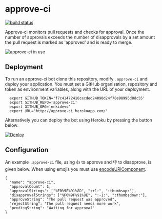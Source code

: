 # approve-ci

[![build status](https://img.shields.io/travis/enkidevs/approve-ci/master.svg?style=flat-square)](https://travis-ci.org/enkidevs/approve-ci)

Approve-ci monitors pull requests and checks for approval. Once the number of approvals exceeds the number of disapprovals by a set amount the pull request is marked as 'approved' and is ready to merge.

![approve-ci in use](http://i.imgur.com/2aMhuzk.png)

## Deployment

To run an approve-ci bot clone this repository, modify `.approve-ci` and deploy your application. You must set a GitHub organisation, repository and token as environment variables, along with the URL of your deployment.

```
  export GITHUB_TOKEN='f7c41472410cacded24090d24f70e98995d8dc55'
  export GITHUB_REPO='approve-ci'
  export GITHUB_ORG='enkidevs'
  export URL='http://approve-ci.herokuapp.com/'
```

Alternatively you can deploy the bot using Heroku by pressing the button below:

[![Deploy](https://www.herokucdn.com/deploy/button.svg)](https://heroku.com/deploy)

## Configuration

An example `.approve-ci` file, using :thumbsup: to approve and :thumbsdown: to disapprove, is given below. When using emojis you must use [encodeURIComponent](http://pressbin.com/tools/urlencode_urldecode/).

```
{
  "name": "approve-ci",
  "approvalCount": 1,
  "approvalStrings": ["%F0%9F%91%8D", ":+1:", ":thumbsup:"],
  "disapprovalStrings": ["%F0%9F%91%8E", ":-1:", ":thumbsdown:"],
  "approveString": "The pull request was approved",
  "rejectString": "The pull request needs more work",
  "pendingString": "Waiting for approval"
}
```
